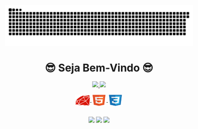   ![Snake animation](https://github.com/PhTrias/PhTrias/blob/output/github-contribution-grid-snake.svg)

# <div align="center">😎 Seja Bem-Vindo 😎</div>
<div align="center">
  <a href="https://github.com/rafaballerini">
  <img height="165em" src="https://github-readme-stats.vercel.app/api?username=PhTrias&show_icons=true&theme=vision-friendly-dark&include_all_commits=true&count_private=true"/>
  <img height="165em" src="https://github-readme-stats.vercel.app/api/top-langs/?username=PhTrias&layout=compact&langs_count=7&theme=vision-friendly-dark"/>
</div>
<div align="center" style="display: inline_block, height: 100px"><br>
  <img margim="30em" align="center" alt="PH-Ruby" height="30" width="40" src="https://raw.githubusercontent.com/devicons/devicon/master/icons/ruby/ruby-plain.svg">
  <img align="center" alt="PH-HTML" height="30" width="40" src="https://raw.githubusercontent.com/devicons/devicon/master/icons/html5/html5-original.svg">
  <img align="center" alt="PH-CSS" height="30" width="40" src="https://raw.githubusercontent.com/devicons/devicon/master/icons/css3/css3-original.svg">
</div>
  
  ##
 
<div align="center"> 
  <a href="https://www.instagram.com/phtrias/" target="_blank"><img src="https://img.shields.io/badge/-Instagram-%23E4405F?style=for-the-badge&logo=instagram&logoColor=white" target="_blank"></a>
  <a href = "mailto:phtrias@gmail.com"><img src="https://img.shields.io/badge/-Gmail-%23333?style=for-the-badge&logo=gmail&logoColor=white" target="_blank"></a>
  <a href="https://www.linkedin.com/in/pedro-henrique-trias-751549199/" target="_blank"><img src="https://img.shields.io/badge/-LinkedIn-%230077B5?style=for-the-badge&logo=linkedin&logoColor=white" target="_blank"></a> 
</div>

